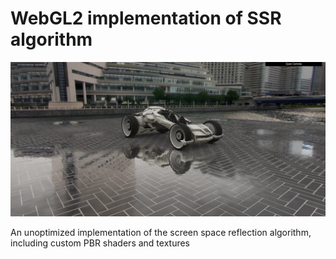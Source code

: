 WebGL2 implementation of SSR algorithm
======
<p align="center">
	<img src="/screenshot/Capture6.png" style="max-width:100%;" width="650"/>
</p>

An unoptimized implementation of the screen space reflection algorithm, including custom PBR shaders and textures